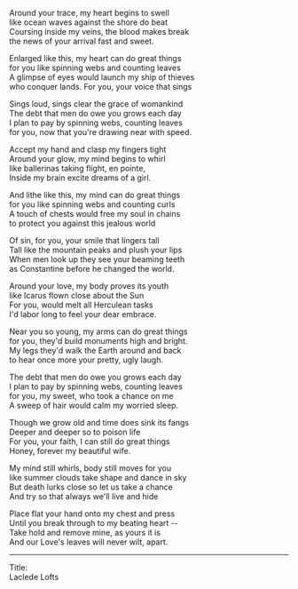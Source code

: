 Around your trace, my heart begins to swell\
like ocean waves against the shore do beat\
Coursing inside my veins, the blood makes break\
the news of your arrival fast and sweet.

Enlarged like this, my heart can do great things\
for you like spinning webs and counting leaves\
A glimpse of eyes would launch my ship of thieves\
who conquer lands. For you, your voice that sings

Sings loud, sings clear the grace of womankind\
The debt that men do owe you grows each day\
I plan to pay by spinning webs, counting leaves\
for you, now that you're drawing near with speed.

Accept my hand and clasp my fingers tight\
Around your glow, my mind begins to whirl\
like ballerinas taking flight, en pointe,\
Inside my brain excite dreams of a girl.

And lithe like this, my mind can do great things\
for you like spinning webs and counting curls\
A touch of chests would free my soul in chains\
to protect you against this jealous world

Of sin, for you, your smile that lingers tall\
Tall like the mountain peaks and plush your lips\
When men look up they see your beaming teeth\
as Constantine before he changed the world.

Around your love, my body proves its youth\
like Icarus flown close about the Sun\
For you, would melt all Herculean tasks\
I'd labor long to feel your dear embrace.

Near you so young, my arms can do great things\
for you, they'd build monuments high and bright.\
My legs they'd walk the Earth around and back\
to hear once more your pretty, ugly laugh.

The debt that men do owe you grows each day\
I plan to pay by spinning webs, counting leaves\
for you, my sweet, who took a chance on me\
A sweep of hair would calm my worried sleep.

Though we grow old and time does sink its fangs\
Deeper and deeper so to poison life\
For you, your faith, I can still do great things\
Honey, forever my beautiful wife.

My mind still whirls, body still moves for you\
like summer clouds take shape and dance in sky\
But death lurks close so let us take a chance\
And try so that always we'll live and hide

Place flat your hand onto my chest and press\
Until you break through to my beating heart --\
Take hold and remove mine, as yours it is\
And our Love's leaves will never wilt, apart.

-----

Title:\
Laclede Lofts